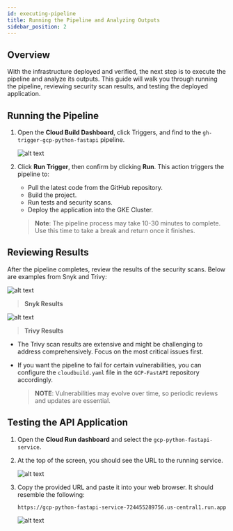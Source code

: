 ```yaml
---
id: executing-pipeline
title: Running the Pipeline and Analyzing Outputs
sidebar_position: 2
---
```


## Overview

With the infrastructure deployed and verified, the next step is to execute the pipeline and analyze its outputs. This guide will walk you through running the pipeline, reviewing security scan results, and testing the deployed application.

## Running the Pipeline

1. Open the **Cloud Build Dashboard**, click Triggers, and find to the `gh-trigger-gcp-python-fastapi` pipeline.

   ![alt text](/img/projects/devsecops-pipeline-gcp/deployment-and-testing/python-fastapi-trigger.png)

2. Click **Run Trigger**, then confirm by clicking **Run**. This action triggers the pipeline to:
   - Pull the latest code from the GitHub repository.
   - Build the project.
   - Run tests and security scans.
   - Deploy the application into the GKE Cluster.

   > **Note**: The pipeline process may take 10-30 minutes to complete. Use this time to take a break and return once it finishes.

## Reviewing Results

After the pipeline completes, review the results of the security scans. Below are examples from Snyk and Trivy:

![alt text](/img/projects/devsecops-pipeline-gcp/deployment-and-testing/snyk-scan-results.png)

> **Snyk Results**

![alt text](/img/projects/devsecops-pipeline-gcp/deployment-and-testing/trivy-scan-results.png)

> **Trivy Results**

- The Trivy scan results are extensive and might be challenging to address comprehensively. Focus on the most critical issues first.
- If you want the pipeline to fail for certain vulnerabilities, you can configure the `cloudbuild.yaml` file in the `GCP-FastAPI` repository accordingly.

  > **NOTE**: Vulnerabilities may evolve over time, so periodic reviews and updates are essential.

## Testing the API Application

1. Open the **Cloud Run dashboard** and select the `gcp-python-fastapi-service`.
2. At the top of the screen, you should see the URL to the running service.

   ![alt text](/img/projects/devsecops-pipeline-gcp/deployment-and-testing/fastapi-url-python.png)

3. Copy the provided URL and paste it into your web browser. It should resemble the following:

   ```text
   https://gcp-python-fastapi-service-724455289756.us-central1.run.app
   ```

   ![alt text](/img/projects/devsecops-pipeline-gcp/deployment-and-testing/gcp-python-fastapi-service.png)
